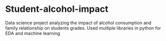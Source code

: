 # Student-alcohol-impact
Data science project analyzing the impact of alcohol consumption and family relationship on students grades. Used multiple libraries in python for EDA and machine learning
